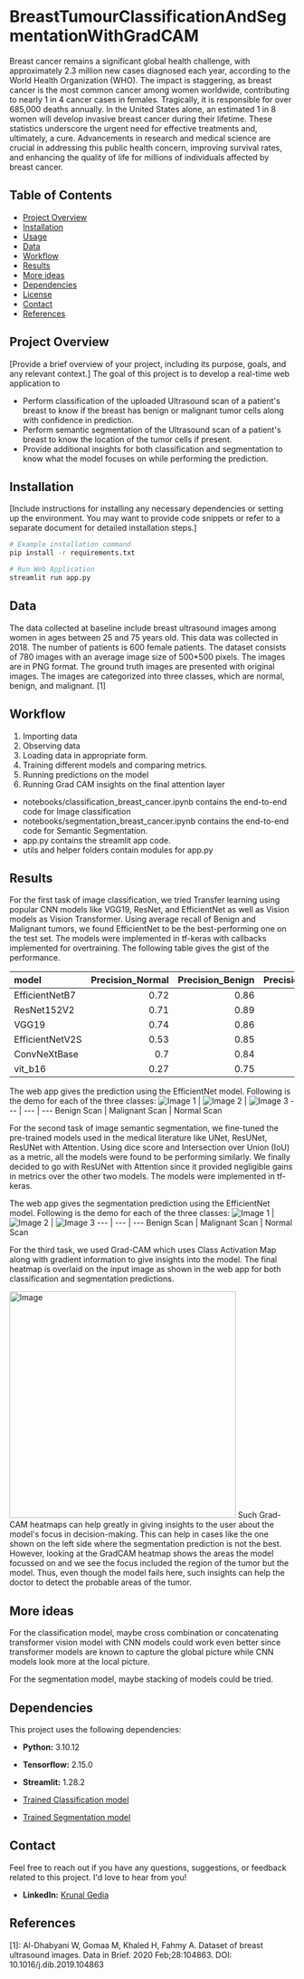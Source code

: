 # BreastTumourClassificationAndSegmentationWithGradCAM

Breast cancer remains a significant global health challenge, with approximately 2.3 million new cases diagnosed each year, according to the World Health Organization (WHO). The impact is staggering, as breast cancer is the most common cancer among women worldwide, contributing to nearly 1 in 4 cancer cases in females. Tragically, it is responsible for over 685,000 deaths annually. In the United States alone, an estimated 1 in 8 women will develop invasive breast cancer during their lifetime. These statistics underscore the urgent need for effective treatments and, ultimately, a cure. Advancements in research and medical science are crucial in addressing this public health concern, improving survival rates, and enhancing the quality of life for millions of individuals affected by breast cancer.

## Table of Contents

- [Project Overview](#project-overview)
- [Installation](#installation)
- [Usage](#usage)
- [Data](#data)
- [Workflow](#workflow)
- [Results](#results)
- [More ideas](#More-ideas)
- [Dependencies](#dependencies)
- [License](#license)
- [Contact](#contact)
- [References](#references)

## Project Overview

[Provide a brief overview of your project, including its purpose, goals, and any relevant context.]
The goal of this project is to develop a real-time web application to
* Perform classification of the uploaded Ultrasound scan of a patient's breast to know if the breast has benign or malignant tumor cells along with confidence in prediction. 
* Perform semantic segmentation of the Ultrasound scan of a patient's breast to know the location of the tumor cells if present.
* Provide additional insights for both classification and segmentation to know what the model focuses on while performing the prediction.

## Installation

[Include instructions for installing any necessary dependencies or setting up the environment. You may want to provide code snippets or refer to a separate document for detailed installation steps.]

```bash
# Example installation command
pip install -r requirements.txt

# Run Web Application
streamlit run app.py
```

## Data
The data collected at baseline include breast ultrasound images among women in ages between 25 and 75 years old. This data was collected in 2018. The number of patients is 600 female patients. The dataset consists of 780 images with an average image size of 500*500 pixels. The images are in PNG format. The ground truth images are presented with original images. The images are categorized into three classes, which are normal, benign, and malignant. [1]

## Workflow
1. Importing data
2. Observing data
3. Loading data in appropriate form.
4. Training different models and comparing metrics.
5. Running predictions on the model
6. Running Grad CAM insights on the final attention layer

* notebooks/classification_breast_cancer.ipynb contains the end-to-end code for Image classification
* notebooks/segmentation_breast_cancer.ipynb contains the end-to-end code for Semantic Segmentation.
* app.py contains the streamlit app code.
* utils and helper folders contain modules for app.py

## Results
For the first task of image classification, we tried Transfer learning using popular CNN models like VGG19, ResNet, and EfficientNet as well as Vision models as Vision Transformer. Using average recall of Benign and Malignant tumors, we found EfficientNet to be the best-performing one on the test set. The models were implemented in tf-keras with callbacks implemented for overtraining.
The following table gives the gist of the performance.

| model           |   Precision_Normal |   Precision_Benign |   Precision_Malignant |   Recall_Normal |   Recall_Benign |   Recall_Malignant |   Recall_BM |
|:----------------|-------------------:|-------------------:|----------------------:|----------------:|----------------:|-------------------:|------------:|
| EfficientNetB7  |               0.72 |               0.86 |                  0.82 |            0.85 |            0.83 |               0.78 |        0.81 |
| ResNet152V2     |               0.71 |               0.89 |                  0.86 |            0.89 |            0.88 |               0.73 |        0.8  |
| VGG19           |               0.74 |               0.86 |                  0.62 |            0.93 |            0.73 |               0.73 |        0.73 |
| EfficientNetV2S |               0.53 |               0.85 |                  0.69 |            0.89 |            0.69 |               0.66 |        0.68 |
| ConvNeXtBase    |               0.7  |               0.84 |                  0.7  |            0.78 |            0.8  |               0.73 |        0.76 |
| vit_b16         |               0.27 |               0.75 |                  0.45 |            0.81 |            0.07 |               0.73 |        0.4  |

The web app gives the prediction using the EfficientNet model. Following is the demo for each of the three classes:
![Image 1](https://github.com/krunalgedia/BreastTumourClassificationAndSegmentationWithGradCAM/blob/main/images_app/opening_page.png) | ![Image 2](https://github.com/krunalgedia/BreastTumourClassificationAndSegmentationWithGradCAM/blob/main/images_app/malignant_detect.png) | ![Image 3](https://github.com/krunalgedia/BreastTumourClassificationAndSegmentationWithGradCAM/blob/main/images_app/normal_detect.png)
--- | --- | ---
Benign Scan | Malignant Scan | Normal Scan


For the second task of image semantic segmentation, we fine-tuned the pre-trained models used in the medical literature like UNet, ResUNet, ResUNet with Attention. Using dice score and Intersection over Union (IoU) as a metric, all the models were found to be performing similarly. We finally decided to go with ResUNet with Attention since it provided negligible gains in metrics over the other two models. The models were implemented in tf-keras.

The web app gives the segmentation prediction using the EfficientNet model. Following is the demo for each of the three classes:
![Image 1](https://github.com/krunalgedia/BreastTumourClassificationAndSegmentationWithGradCAM/blob/main/images_app/benign.gif) | ![Image 2](https://github.com/krunalgedia/BreastTumourClassificationAndSegmentationWithGradCAM/blob/main/images_app/malignant.gif) | ![Image 3](https://github.com/krunalgedia/BreastTumourClassificationAndSegmentationWithGradCAM/blob/main/images_app/normal.gif)
--- | --- | ---
Benign Scan | Malignant Scan | Normal Scan

For the third task, we used Grad-CAM which uses Class Activation Map along with gradient information to give insights into the model. The final heatmap is overlaid on the input image as shown in the web app for both classification and segmentation predictions.

<img src="https://github.com/krunalgedia/BreastTumourClassificationAndSegmentationWithGradCAM/blob/main/images_app/difficult.gif" alt="Image" width="400"/> Such Grad-CAM heatmaps can help greatly in giving insights to the user about the model's focus in decision-making. This can help in cases like the one shown on the left side where the segmentation prediction is not the best. However, looking at the GradCAM heatmap shows the areas the model focussed on and we see the focus included the region of the tumor but the model. Thus, even though the model fails here, such insights can help the doctor to detect the probable areas of the tumor.

## More ideas

For the classification model, maybe cross combination or concatenating transformer vision model with CNN models could work even better since transformer models are known to capture the global picture while CNN models look more at the local picture. 

For the segmentation model, maybe stacking of models could be tried.

## Dependencies

This project uses the following dependencies:

- **Python:** 3.10.12
- **Tensorflow:** 2.15.0
- **Streamlit:** 1.28.2 

- [Trained Classification model](https://www.dropbox.com/scl/fi/lnp23cdyo4eq0nckn2vtq/Detection_model?rlkey=ll5wy8fhw4mb9fopk83xdkbn0&dl=0)
- [Trained Segmentation model](https://www.dropbox.com/scl/fi/cq1tescfxr1uvp8z8fb2g/Segmentation_model?rlkey=s81dvvzzdlj0q92kjxvno78vr&dl=0)
  
## Contact

Feel free to reach out if you have any questions, suggestions, or feedback related to this project. I'd love to hear from you!

- **LinkedIn:** [Krunal Gedia](https://www.linkedin.com/in/krunal-gedia-00188899/)

## References
[1]: Al-Dhabyani W, Gomaa M, Khaled H, Fahmy A. Dataset of breast ultrasound images. Data in Brief. 2020 Feb;28:104863. DOI: 10.1016/j.dib.2019.104863


